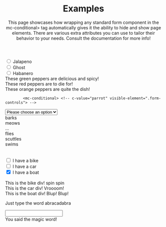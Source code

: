 <html>
	<head>
	</head>
	<body>
<header>
<h1> Examples </h1>
<p> This page showcases how wrapping any standard form component in the mc-conditional> tag automatically gives it the ability to hide and show page elements. There are various extra attributes you can use to tailor their behavior to your needs. Consult the documentation for more info!</p>
</header>
<main>
		<mc-conditional>
                                <div>
                                        <input type="radio" id="jalapeno-radio" name="pepper" value="jalapeno">
                                        <label for="jalapeno-radio">Jalapeno</label>
                                </div>
                                <div>
                                        <input type="radio" id="ghost-radio" name="pepper" value="ghost">
                                        <label for="ghost-radio">Ghost</label>
                                </div>
                                <div>
                                        <input type="radio" id="habanero-radio" name="pepper" value="habanero">
                                        <label for="habanero-radio">Habanero</label>
                                </div>
                        </mc-conditional>
			<div id="jalapeno">
				These green peppers are delicious and spicy!
			</div>
			<div id="ghost">
				These red peppers are to die for!
			</div>
			<div id="habanero">
				These orange peppers are quite the dish!
			</div>
			
			<mc-conditional> <!-- c-value="parrot" visible-element=".form-controls"> -->
<select name="pets" id="pet-select">
    <option value=""> Please choose an option </option>
    <option value="dog">Dog</option>
    <option value="cat">Cat</option>
    <option value="hamster">Hamster</option>
    <option value="parrot">Parrot</option>
    <option value="spider">Spider</option>
    <option value="goldfish">Goldfish</option>
</select>
</mc-conditional>
<div id="dog">
barks
</div>
<div id="cat">
meows
</div>
<div id="hamster">
...
</div>
<div id="parrot">
flies
</div>
<div id="spider">
scuttles
</div>
<div id="goldfish">
swims
</div>
<br>
<br>
                        <mc-conditional>
                                <input type="checkbox" name="vehicle" value="Bike"> I have a bike<br>
                                <input type="checkbox" name="vehicle" value="Car"> I have a car<br>
                                <input type="checkbox" name="vehicle" value="Boat" checked> I have a boat<br>

</mc-conditional>
<br>
<div id="Bike">
This is the bike div! spin spin
</div>
<div id="Car">
This is the car div! Vroooom!
</div>
<div id="Boat">
This is the boat div! Blup! Blup! 
</div>

<p>Just type the word abracadabra</p>
<mc-conditional>
	<input type="text" name="magic-word">
</mc-conditional>
<div id="abracadabra" class="mc-conditional-out">
	You said the magic word!
</div>
</main>
<script src="main.js" type="module"></script>
	</body>
</html>
